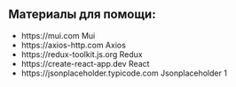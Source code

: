 <h2>Материалы для помощи:</h2>
<ul>
	<li>https://mui.com Mui</li>
	<li>https://axios-http.com Axios</li>
	<li>https://redux-toolkit.js.org Redux</li>
	<li>https://create-react-app.dev React</li>
	<li>https://jsonplaceholder.typicode.com Jsonplaceholder 1</li>
</ul>
